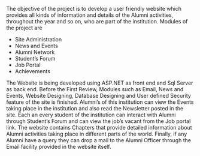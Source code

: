 The objective of the project is to develop a user friendly website which provides all kinds of information and details of the Alumni activities, throughout the year and so on, who are part of the institution. Modules of the project are

- Site Administration
- News and Events
- Alumni Network
- Student’s Forum
- Job Portal
- Achievements

The Website is being developed using ASP.NET as front end and Sql Server as back end. Before the First Review, Modules such as Email, News and Events, Website Designing, Database Designing and User defined Security feature of the site is finished. Alumni’s of this institution can view the Events taking place in the institution and also read the Newsletter posted in the site. Each an every student of the institution can interact with Alumni through Student’s Forum and can view the job’s vacant from the Job portal link. The website contains Chapters that provide detailed information about Alumni activities taking place in different parts of the world. Finally, if any Alumni have a query they can drop a mail to the Alumni Officer through the Email facility provided in the website itself.
